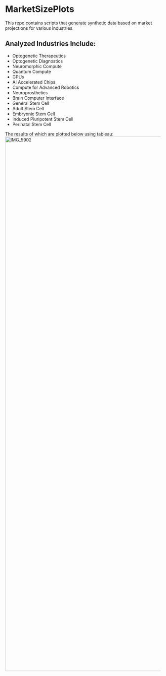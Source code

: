 # MarketSizePlots
This repo contains scripts that generate synthetic data based on market projections for various industries. 

## Analyzed Industries Include:
- Optogenetic Therapeutics
- Optogenetic Diagnostics
- Neuromorphic Compute
- Quantum Compute
- GPUs
- AI Accelerated Chips
- Compute for Advanced Robotics
- Neuroprosthetics
- Brain Computer Interface
- General Stem Cell
- Adult Stem Cell
- Embryonic Stem Cell
- Induced Pluripotent Stem Cell
- Perinatal Stem Cell

The results of which are plotted below using tableau:
<img width="1723" alt="IMG_5902" src="https://github.com/user-attachments/assets/fd14fcd9-2524-470f-bbf1-3150649ac752">

